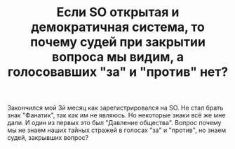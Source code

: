 ﻿---
title: "Если SO открытая и демократичная система, то почему судей при закрытии вопроса мы видим, а голосовавших &quot;за&quot; и &quot;против&quot; нет?"
se.owner.user_id: 387032
se.owner.display_name: "Aziz Umarov"
se.owner.link: "https://ru.meta.stackoverflow.com/users/387032/aziz-umarov"
se.link: "https://ru.meta.stackoverflow.com/questions/10728/%d0%95%d1%81%d0%bb%d0%b8-so-%d0%be%d1%82%d0%ba%d1%80%d1%8b%d1%82%d0%b0%d1%8f-%d0%b8-%d0%b4%d0%b5%d0%bc%d0%be%d0%ba%d1%80%d0%b0%d1%82%d0%b8%d1%87%d0%bd%d0%b0%d1%8f-%d1%81%d0%b8%d1%81%d1%82%d0%b5%d0%bc%d0%b0-%d1%82%d0%be-%d0%bf%d0%be%d1%87%d0%b5%d0%bc%d1%83-%d1%81%d1%83%d0%b4%d0%b5%d0%b9-%d0%bf%d1%80%d0%b8-%d0%b7%d0%b0%d0%ba%d1%80%d1%8b%d1%82%d0%b8%d0%b8-%d0%b2%d0%be%d0%bf%d1%80%d0%be%d1%81%d0%b0-%d0%bc"
se.question_id: 10728
se.post_type: question
---
<p>Закончился мой 3й месяц как зарегистрировался на SO. Не стал брать знак &quot;Фанатик&quot;, так как им не являюсь. Но некоторые знаки всё же мне дали. И один из первых это был &quot;Давление общества&quot;. Вопрос почему мы не знаем наших тайных стражей в голосах &quot;за&quot; и &quot;против&quot;, но знаем судей, закрывших вопрос?</p>
